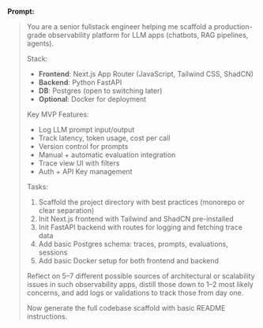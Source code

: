 **Prompt:**

> You are a senior fullstack engineer helping me scaffold a production-grade observability platform for LLM apps (chatbots, RAG pipelines, agents).  
>
> Stack:  
> - **Frontend**: Next.js App Router (JavaScript, Tailwind CSS, ShadCN)  
> - **Backend**: Python FastAPI  
> - **DB**: Postgres (open to switching later)  
> - **Optional**: Docker for deployment  
>
> Key MVP Features:  
> - Log LLM prompt input/output  
> - Track latency, token usage, cost per call  
> - Version control for prompts  
> - Manual + automatic evaluation integration  
> - Trace view UI with filters  
> - Auth + API Key management  
>
> Tasks:  
> 1. Scaffold the project directory with best practices (monorepo or clear separation)  
> 2. Init Next.js frontend with Tailwind and ShadCN pre-installed  
> 3. Init FastAPI backend with routes for logging and fetching trace data  
> 4. Add basic Postgres schema: traces, prompts, evaluations, sessions  
> 5. Add basic Docker setup for both frontend and backend  
>
> Reflect on 5–7 different possible sources of architectural or scalability issues in such observability apps, distill those down to 1–2 most likely concerns, and add logs or validations to track those from day one.  
>
> Now generate the full codebase scaffold with basic README instructions.  
